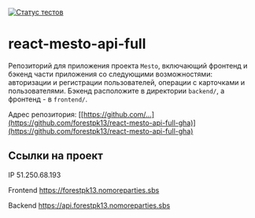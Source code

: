 [![Статус тестов](../../actions/workflows/tests.yml/badge.svg)](../../actions/workflows/tests.yml)

# react-mesto-api-full
Репозиторий для приложения проекта `Mesto`, включающий фронтенд и бэкенд части приложения со следующими возможностями: авторизации и регистрации пользователей, операции с карточками и пользователями. Бэкенд расположите в директории `backend/`, а фронтенд - в `frontend/`. 

Адрес репозитория: [[https://github.com/...](https://github.com/forestpk13/react-mesto-api-full-gha)](https://github.com/forestpk13/react-mesto-api-full-gha)

## Ссылки на проект

IP 51.250.68.193

Frontend https://forestpk13.nomoreparties.sbs

Backend https://api.forestpk13.nomoreparties.sbs
